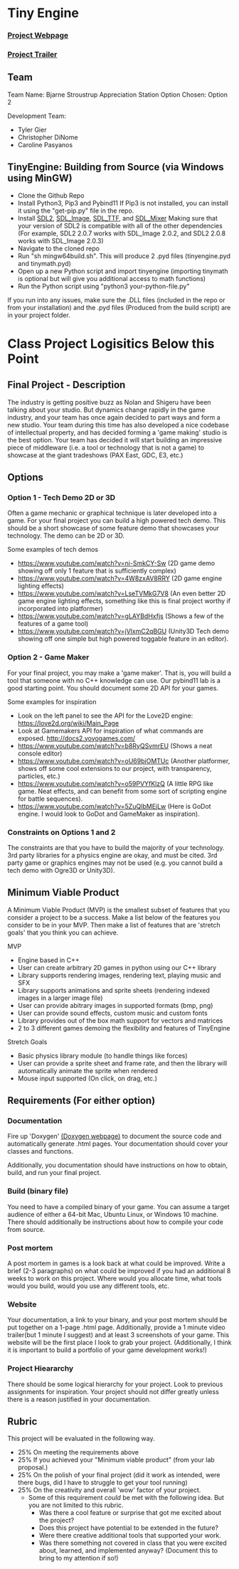 # Tiny Engine
### [Project Webpage](https://tinyenginecs4850.wordpress.com/)
### [Project Trailer](https://youtu.be/TnI-HnQDgd8)

## Team

Team Name: Bjarne Stroustrup Appreciation Station
Option Chosen: Option 2

Development Team:
- Tyler Gier
- Christopher DiNome
- Caroline Pasyanos

## TinyEngine: Building from Source (via Windows using MinGW)
- Clone the Github Repo
- Install Python3, Pip3 and Pybind11
	If Pip3 is not installed, you can install it using the "get-pip.py" file in the repo.
- Install [SDL2](https://www.libsdl.org/download-2.0.php), [SDL_Image](https://www.libsdl.org/projects/SDL_image/release/SDL2_image-devel-2.0.3-VC.zip), [SDL_TTF](https://www.libsdl.org/projects/SDL_ttf/release/SDL2_ttf-devel-2.0.14-VC.zip), and [SDL_Mixer](https://www.libsdl.org/projects/SDL_mixer/release/SDL2_mixer-devel-2.0.2-VC.zip) Making sure that your version of SDL2 is compatible with all of the other dependencies (For example, SDL2 2.0.7 works with SDL_Image 2.0.2, and SDL2 2.0.8 works with SDL_Image 2.0.3)
- Navigate to the cloned repo
- Run "sh mingw64build.sh". This will produce 2 .pyd files (tinyengine.pyd and tinymath.pyd)
- Open up a new Python script and import tinyengine (importing tinymath is optional but will give you additional access to math functions)
- Run the Python script using "python3 your-python-file.py"

If you run into any issues, make sure the .DLL files (included in the repo or from your installation) and the .pyd files (Produced from the build script) are in your project folder.


# Class Project Logisitics Below this Point

## Final Project - Description

The industry is getting positive buzz as Nolan and Shigeru have been talking about your studio. But dynamics change rapidly in the game industry, and your team has once again decided to part ways and form a new studio. Your team during this time has also developed a nice codebase of intellectual property, and has decided forming a 'game making' studio is the best option. Your team has decided it will start building an impressive piece of middleware (i.e. a tool or technology that is not a game) to showcase at the giant tradeshows (PAX East, GDC, E3, etc.) 

## Options

### Option 1 - Tech Demo 2D or 3D

Often a game mechanic or graphical technique is later developed into a game. For your final project you can build a high powered tech demo. This should be a short showcase of some feature demo that showcases your technology. The demo can be 2D or 3D.

Some examples of tech demos
- https://www.youtube.com/watch?v=ni-SmkCY-Sw (2D game demo showing off only 1 feature that is sufficiently complex)
- https://www.youtube.com/watch?v=4W8zxAV8RRY (2D game engine lighting effects)
- https://www.youtube.com/watch?v=LseTVMkG7V8 (An even better 2D game engine lighting effects, something like this is final project worthy if incorporated into platformer)
- https://www.youtube.com/watch?v=gLAYBdHxfjs (Shows a few of the features of a game tool)
- https://www.youtube.com/watch?v=jVlxmC2qBGU (Unity3D Tech demo showing off one simple but high powered toggable feature in an editor).


### Option 2 - Game Maker

For your final project, you may make a 'game maker'. That is, you will build a tool that someone with no C++ knowledge can use. Our pybind11 lab is a good starting point. You should document some 2D API for your games.

Some examples for inspiration
- Look on the left panel to see the API for the Love2D engine: https://love2d.org/wiki/Main_Page
- Look at Gamemakers API for inspiration of what commands are exposed. http://docs2.yoyogames.com/
- https://www.youtube.com/watch?v=b8RyQSvmrEU (Shows a neat console editor)
- https://www.youtube.com/watch?v=oU69bjOMTUc (Another platformer, shows off some cool extensions to our project, with transparency, particles, etc.)
- https://www.youtube.com/watch?v=o59PVYfKlzQ (A little RPG like game. Neat effects, and can benefit from some sort of scripting engine for battle sequences).
- https://www.youtube.com/watch?v=5ZuQIbMEjLw (Here is GoDot engine. I would look to GoDot and GameMaker as inspiration).

### Constraints on Options 1 and 2

The constraints are that you have to build the majority of your technology. 3rd party libraries for a physics engine are okay, and must be cited. 3rd party game or graphics engines may not be used (e.g. you cannot build a tech demo with Ogre3D or Unity3D).

## Minimum Viable Product

A Minimum Viable Product (MVP) is the smallest subset of features that you consider a project to be a success. Make a list below of the features you consider to be in your MVP. Then make a list of features that are 'stretch goals' that you think you can achieve.

MVP
- Engine based in C++
- User can create arbitrary 2D games in python using our C++ library
- Library supports rendering images, rendering text, playing music and SFX
- Library supports animations and sprite sheets (rendering indexed images in a larger image file)
- User can provide abitrary images in supported formats (bmp, png)
- User can provide sound effects, custom music and custom fonts
- Library provides out of the box math support for vectors and matrices
- 2 to 3 different games demoing the flexibility and features of TinyEngine

Stretch Goals
- Basic physics library module (to handle things like forces)
- User can provide a sprite sheet and frame rate, and then the library will automatically animate the sprite when rendered
- Mouse input supported (On click, on drag, etc.)


## Requirements (For either option)

### Documentation
Fire up 'Doxygen' <a href="http://www.stack.nl/~dimitri/doxygen/">(Doxygen webpage)</a> to document the source code and automatically generate .html pages. Your documentation should cover your classes and functions.

Additionally, you documentation should have instructions on how to obtain, build, and run your final project.

### Build (binary file)
You need to have a compiled binary of your game. You can assume a target audience of either a 64-bit Mac, Ubuntu Linux, or Windows 10 machine. There should additionally be instructions about how to compile your code from source.

### Post mortem
A post mortem in games is a look back at what could be improved. Write a brief (2-3 paragraphs) on what could be improved if you had an additional 8 weeks to work on this project. Where would you allocate time, what tools would you build, would you use any different tools, etc.

### Website
Your documentation, a link to your binary, and your post mortem should be put together on a 1-page .html page. Additionally, provide a 1 minute video trailer(but 1 minute I suggest) and at least 3 screenshots of your game. This website will be the first place I look to grab your project. (Additionally, I think it is important to build a portfolio of your game development works!)

### Project Hieararchy

There should be some logical hierarchy for your project. Look to previous assignments for inspiration. Your project should not differ greatly unless there is a reason justified in your documentation.

## Rubric

This project will be evaluated in the following way. 

- 25% On meeting the requirements above
- 25% If you achieved your "Minimum viable product" (from your lab proposal.)
- 25% On the polish of your final project (did it work as intended, were there bugs, did I have to struggle to get your tool running)
- 25% On the creativity and overall 'wow' factor of your project. 
  - Some of this requirement *could* be met with the following idea. But you are not limited to this rubric.
    - Was there a cool feature or surprise that got me excited about the project?
    - Does this project have potential to be extended in the future?
    - Were there creative additional tools that supported your work.
    - Was there something not covered in class that you were excited about, learned, and implemented anyway? (Document this to bring to my attention if so!)
